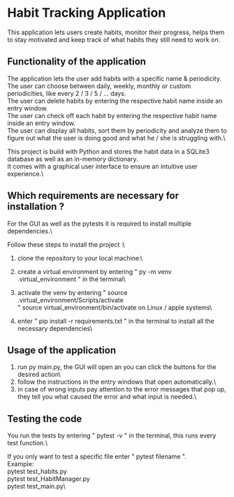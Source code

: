 # Habit Tracking Application
This application lets users create habits, monitor their progress, helps them to stay motivated and keep track of what habits they still need to work on.

## Functionality of the application
The application lets the user add habits with a specific name & periodicity.\
The user can choose between daily, weekly, monthly or custom periodicities, like every 2 / 3 / 5 / ... days.\
The user can delete habits by entering the respective habit name inside an entry window.\
The user can check off each habit by entering the respective habit name inside an entry window.\
The user can display all habits, sort them by periodicity and analyze them to figure out what the user is doing good and what he / she is struggling with.\

This project is build with Python and stores the habit data in a SQLite3 database as well as an in-memory dictionary.\
It comes with a graphical user interface to ensure an intuitive user experience.\



## Which requirements are necessary for installation ? 
For the GUI as well as the pytests it is required to install multiple dependencies.\

Follow these steps to install the project :\

1. clone the repository to your local machine:\

2. create a virtual environment by entering " py -m venv .virtual_environment " in the terminal\

3. activate the venv by entering " source .virtual_environment/Scripts/activate\
" source virtual_environment/bin/activate on Linux / apple systems\

4. enter " pip install -r requirements.txt " in the terminal to install all the necessary dependencies\

## Usage of the application

1. run py main.py, the GUI will open an you can click the buttons for the desired action\
2. follow the instructions in the entry windows that open automatically.\
3. in case of wrong inputs pay attention to the error messages that pop up, they tell you what caused the error and what input is needed.\

## Testing the code

You run the tests by entering " pytest -v " in the terminal, this runs every test function.\

If you only want to test a specific file enter " pytest filename ".\
Example: \
pytest test_habits.py\
pytest test_HabitManager.py\
pytest test_main.py\

